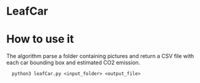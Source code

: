 LeafCar
=======

# How to use it

The algorithm parse a folder containing pictures and return a CSV file with each car bounding box and estimated CO2 emission.

```
  python3 leafCar.py <input_folder> <output_file>
```
